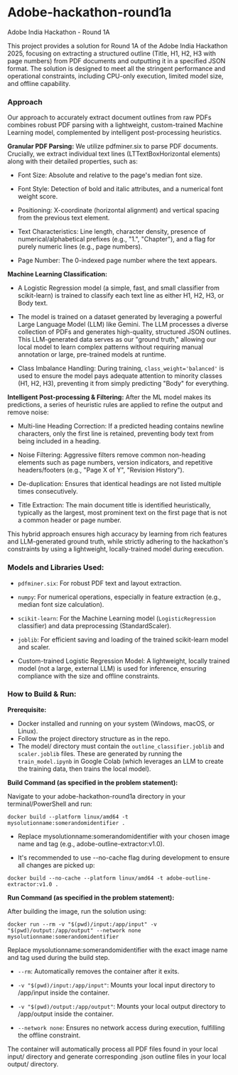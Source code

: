 # Adobe-hackathon-round1a
Adobe India Hackathon - Round 1A 

This project provides a solution for Round 1A of the Adobe India Hackathon 2025, focusing on extracting a structured outline (Title, H1, H2, H3 with page numbers) from PDF documents and outputting it in a specified JSON format. The solution is designed to meet all the stringent performance and operational constraints, including CPU-only execution, limited model size, and offline capability.

### Approach
Our approach to accurately extract document outlines from raw PDFs combines robust PDF parsing with a lightweight, custom-trained Machine Learning model, complemented by intelligent post-processing heuristics.

**Granular PDF Parsing:** We utilize pdfminer.six to parse PDF documents. Crucially, we extract individual text lines (LTTextBoxHorizontal elements) along with their detailed properties, such as:

- Font Size: Absolute and relative to the page's median font size.

- Font Style: Detection of bold and italic attributes, and a numerical font weight score.

- Positioning: X-coordinate (horizontal alignment) and vertical spacing from the previous text element.

- Text Characteristics: Line length, character density, presence of numerical/alphabetical prefixes (e.g., "1.", "Chapter"), and a flag for purely numeric lines (e.g., page numbers).

- Page Number: The 0-indexed page number where the text appears.

**Machine Learning Classification:**

- A Logistic Regression model (a simple, fast, and small classifier from scikit-learn) is trained to classify each text line as either H1, H2, H3, or Body text.

- The model is trained on a dataset generated by leveraging a powerful Large Language Model (LLM) like Gemini. The LLM processes a diverse collection of PDFs and generates high-quality, structured JSON outlines. This LLM-generated data serves as our "ground truth," allowing our local model to learn complex patterns without requiring manual annotation or large, pre-trained models at runtime.

- Class Imbalance Handling: During training, ``class_weight='balanced'`` is used to ensure the model pays adequate attention to minority classes (H1, H2, H3), preventing it from simply predicting "Body" for everything.

**Intelligent Post-processing & Filtering:** After the ML model makes its predictions, a series of heuristic rules are applied to refine the output and remove noise:

- Multi-line Heading Correction: If a predicted heading contains newline characters, only the first line is retained, preventing body text from being included in a heading.

- Noise Filtering: Aggressive filters remove common non-heading elements such as page numbers, version indicators, and repetitive headers/footers (e.g., "Page X of Y", "Revision History").

- De-duplication: Ensures that identical headings are not listed multiple times consecutively.

- Title Extraction: The main document title is identified heuristically, typically as the largest, most prominent text on the first page that is not a common header or page number.

This hybrid approach ensures high accuracy by learning from rich features and LLM-generated ground truth, while strictly adhering to the hackathon's constraints by using a lightweight, locally-trained model during execution.

### Models and Libraries Used:
- ``pdfminer.six``: For robust PDF text and layout extraction.

- ``numpy``: For numerical operations, especially in feature extraction (e.g., median font size calculation).

- ``scikit-learn``: For the Machine Learning model (``LogisticRegression`` classifier) and data preprocessing (StandardScaler).

- ``joblib``: For efficient saving and loading of the trained scikit-learn model and scaler.

- Custom-trained Logistic Regression Model: A lightweight, locally trained model (not a large, external LLM) is used for inference, ensuring compliance with the size and offline constraints.

### How to Build & Run:

**Prerequisite:**  
- Docker installed and running on your system (Windows, macOS, or Linux).
- Follow the project directory structure as in the repo.
- The model/ directory must contain the ``outline_classifier.joblib`` and ``scaler.joblib`` files. These are generated by running the ``train_model.ipynb`` in Google Colab (which leverages an LLM to create the training data, then trains the local model).

**Build Command (as specified in the problem statement):**

Navigate to your adobe-hackathon-round1a directory in your terminal/PowerShell and run:

`docker build --platform linux/amd64 -t mysolutionname:somerandomidentifier .`

- Replace mysolutionname:somerandomidentifier with your chosen image name and tag (e.g., adobe-outline-extractor:v1.0).

- It's recommended to use --no-cache flag during development to ensure all changes are picked up:

`docker build --no-cache --platform linux/amd64 -t adobe-outline-extractor:v1.0 .`

**Run Command (as specified in the problem statement):**

After building the image, run the solution using:

`docker run --rm -v "$(pwd)/input:/app/input" -v "$(pwd)/output:/app/output" --network none mysolutionname:somerandomidentifier`

Replace mysolutionname:somerandomidentifier with the exact image name and tag used during the build step.

- ``--rm``: Automatically removes the container after it exits.

- ``-v "$(pwd)/input:/app/input"``: Mounts your local input directory to /app/input inside the container.

- ``-v "$(pwd)/output:/app/output"``: Mounts your local output directory to /app/output inside the container.

- ``--network none``: Ensures no network access during execution, fulfilling the offline constraint.

The container will automatically process all PDF files found in your local input/ directory and generate corresponding .json outline files in your local output/ directory.
